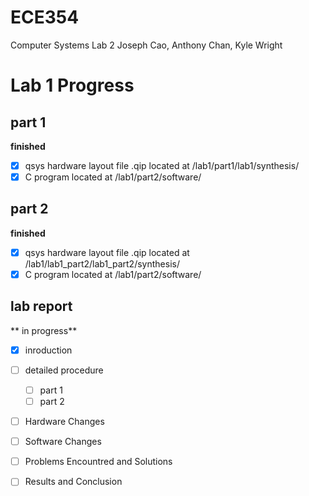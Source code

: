 # ECE354
Computer Systems Lab 2
Joseph Cao, Anthony Chan, Kyle Wright

# Lab 1 Progress
  ## part 1 
  **finished**
  - [x] qsys hardware layout file .qip located at /lab1/part1/lab1/synthesis/
  - [x] C program located at /lab1/part2/software/
  
  ## part 2 
  **finished**
  - [x] qsys hardware layout file .qip located at /lab1/lab1_part2/lab1_part2/synthesis/
  - [x] C program located at /lab1/part2/software/
  
  ## lab report
  ** in progress** 
  - [x] inroduction
  - [ ] detailed procedure
    - [ ] part 1
    - [ ] part 2
  - [ ] Hardware Changes
  - [ ] Software Changes
  - [ ] Problems Encountred and Solutions
  - [ ] Results and Conclusion

  
  
